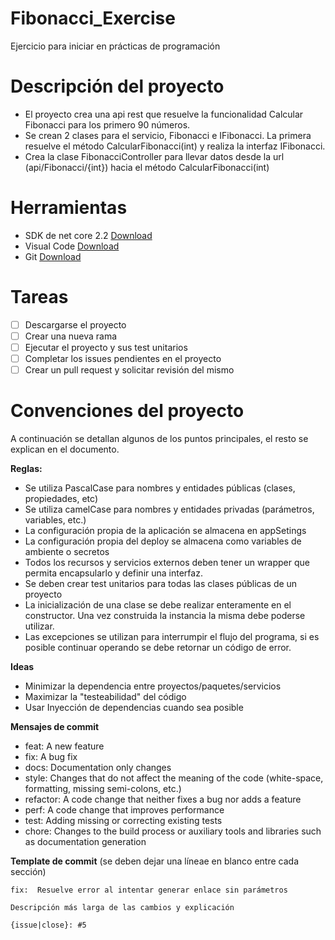 # Fibonacci_Exercise
Ejercicio para iniciar en prácticas de programación

# Descripción del proyecto

- El proyecto crea una api rest que resuelve la funcionalidad Calcular Fibonacci para los primero 90 números.
- Se crean 2 clases para el servicio, Fibonacci e IFibonacci. La primera resuelve el método CalcularFibonacci(int) y realiza la interfaz IFibonacci.
- Crea la clase FibonacciController para llevar datos desde la url (api/Fibonacci/{int}) hacia el método CalcularFibonacci(int) 

# Herramientas
- SDK de net core 2.2 [Download](https://dotnet.microsoft.com/download/dotnet-core/2.2)
- Visual Code [Download](https://code.visualstudio.com/)
- Git [Download](https://git-scm.com/downloads)


# Tareas
- [ ] Descargarse el proyecto
- [ ] Crear una nueva rama
- [ ] Ejecutar el proyecto y sus test unitarios
- [ ] Completar los issues pendientes en el proyecto
- [ ] Crear un pull request y solicitar revisión del mismo

# Convenciones del proyecto
A continuación se detallan algunos de los puntos principales, el resto se explican en el documento.

**Reglas:**

- Se utiliza PascalCase para nombres y entidades públicas (clases, propiedades, etc)
- Se utiliza camelCase para nombres y entidades privadas (parámetros, variables, etc.)
- La configuración propia de la aplicación se almacena en appSetings
- La configuración propia del deploy se almacena como variables de ambiente o secretos
- Todos los recursos y servicios externos deben tener un wrapper que permita encapsularlo y definir una interfaz.
- Se deben crear test unitarios para todas las clases públicas de un proyecto
- La inicialización de una clase se debe realizar enteramente en el constructor. Una vez construida la instancia la misma debe poderse utilizar.
- Las excepciones se utilizan para interrumpir el flujo del programa, si es posible continuar operando se debe retornar un código de error.

**Ideas**

- Minimizar la dependencia entre proyectos/paquetes/servicios
- Maximizar la "testeabilidad" del código
- Usar Inyección de dependencias cuando sea posible

**Mensajes de commit**

- feat: A new feature
- fix: A bug fix
- docs: Documentation only changes
- style: Changes that do not affect the meaning of the code (white-space, formatting, missing semi-colons, etc.)
- refactor: A code change that neither fixes a bug nor adds a feature
- perf: A code change that improves performance
- test: Adding missing or correcting existing tests
- chore: Changes to the build process or auxiliary tools and libraries such as documentation generation

**Template de commit** (se deben dejar una líneae en blanco entre cada sección)

```
fix:  Resuelve error al intentar generar enlace sin parámetros

Descripción más larga de las cambios y explicación

{issue|close}: #5
```
